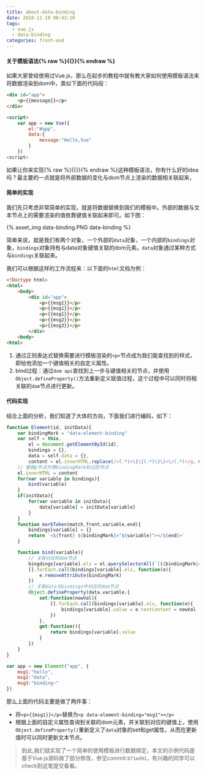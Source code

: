 ```yaml
---
title: about-data-binding
date: 2018-11-19 08:43:10
tags:
  - vue.js
  - data-binding
categories: front-end
---
```


#### 关于模板语法{% raw %}{{}}{% endraw %}
如果大家曾经使用过Vue.js，那么在起步的教程中就有教大家如何使用模板语法来将数据渲染到dom中，类似下面的代码段：
```html
<div id="app">
    <p>{{message}}</p>
</div>

<script>
    var app = new Vue({
        el:"#app",
        data:{
            message:"Hello,Vue"
        }
    })
<script>
```
如果让你来实现{% raw %}{{}}{% endraw %}这种模板语法，你有什么好的idea吗？最主要的一点就是将外部数据的变化与dom节点上渲染的数据相关联起来，
<!--more-->
#### 简单的实现
我们先只考虑非常简单的实现，就是将数据替换到我们的模板中。外部的数据与文本节点上的需要渲染的值依靠键值关联起来即可。如下图：

{% asset_img data-binding.PNG data-binding %}

简单来说，就是我们有两个对象，一个外部的`data`对象，一个内部的`bindings`对象，`bindings`对象持有与data对象键值关联的dom元素。`data`对象通过某种方式与`bindings`关联起来。

我们可以根据这样的工作流程来：以下面的`html`文档为例：
```html
<!Doctype html>
<html>
    <body>
        <div id="app">
            <p>{{msg1}}</p>
            <p>{{msg1}}</p>
            <p>{{msg1}}</p>
            <p>{{msg2}}</p>
            <p>{{msg3}}</p>
        </div>
    <body>
<html>
```
1. 通过正则表达式替换需要进行模板渲染的`<p>`节点成为我们能查找到的样式，即给他添加一个键值相关的自定义属性。
2. bind过程：通过`dom api`查找到上一步与键值相关的节点，并使用`Object.defineProperty()`方法重新定义赋值过程，这个过程中可以同时将相关联的`dom`节点进行更新。

#### 代码实现
结合上面的分析，我们知道了大体的方向，下面我们进行编码，如下：
```js
function Element(id, initData){
    var bindingMark = "data-element-binding"
    var self = this,
        el = document.getElementById(id),
        bindings = {},
        data = self.data = {},
        content = el.innerHTML.replace(/<(.*)>\{\{(.*)\}\}<\/(.*)>/g, markToken)
    // 替换p节点为带bindingMark标记的节点
    el.innerHTML = content
    for(var variable in bindings){
        bind(variable)
    }
    if(initData){
        for(var variable in initData){
            data[variable] = initData[variable]
        }
    }
    function markToken(match,front,variable,end){
        bindings[variable] = {}
        return `<${front} ${bindingMark}="${variable}"></${end}>`
    }

    function bind(variable){
        // 关联对应的dom节点
        bingdings[variable].els = el.querySelectorAll(`[${bindingMark}=${variable}]`);
        [].forEach.call(bindings[variable].els, function(e){
            e.removeAttribute(bindingMark)
        })
        // 关联data与bindings中对应的dom节点
        Object.defineProperty(data,variable,{
            set:function(newVal){
                [].forEach.call(bindings[variable].els, function(e){
                    bindings[variable].value = e.textContent = newVal
                })
            },
            get:function(){
                return bindings[variable].value
            }
        })
    }
}

var app = new Element("app", {
    msg1:"hello",
    msg2:"data",
    msg3:"binding~"
})
```

那么上面的代码主要是做了两件事：
- 将`<p>{{msg1}}</p>`替换为`<p data-element-binding="msg1"></p>`
- 根据上面的自定义属性查询到关联的dom元素，并关联到对应的键值上，使用`Object.defineProperty()`重新定义了`data`对象的set和get属性，从而在更新值时可以同时更新文本节点。

> 到此,我们就实现了一个简单的使用模板进行数据绑定，本文的示例代码是基于Vue.js源码做了部分修改，参见commit:`871ed91`，有兴趣的同学可以check到这笔提交看看。

